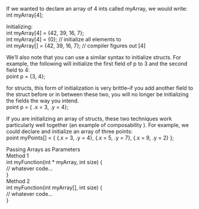 If we wanted to declare an array of 4 ints called myArray, we would write:<br>
int myArray[4];<br>

Initializing:<br>
int myArray[4] = {42, 39, 16, 7};<br>
int myArray[4] = {0}; // initialize all elements to<br>
int myArray[] = {42, 39, 16, 7}; // compiler figures out [4]<br>

We’ll also note that you can use a similar syntax to initialize structs. For example, the following will initialize the first field of p to 3 and the second field to 4:<br>
point p = {3, 4};<br>

for structs, this form of initialization is very brittle–if you add another field to the struct before or in between these two, you will no longer be initializing the fields the way you intend.<br>
point p = { .x = 3, .y = 4};<br>

If you are initializing an array of structs, these two techniques work particularly well together (an example of composability ). For example, we could declare and initialize an array of three points:<br>
point myPoints[] = { {.x = 3, .y = 4},
                     {.x = 5, .y = 7},
                     {.x = 9, .y = 2} };<br>
                     
Passing Arrays as Parameters<br>
Method 1<br>
int myFunction(int * myArray, int size) {<br>
  // whatever code...<br>
}<br>
Method 2<br>
int myFunction(int myArray[], int size) {<br>
  // whatever code...<br>
}<br>
